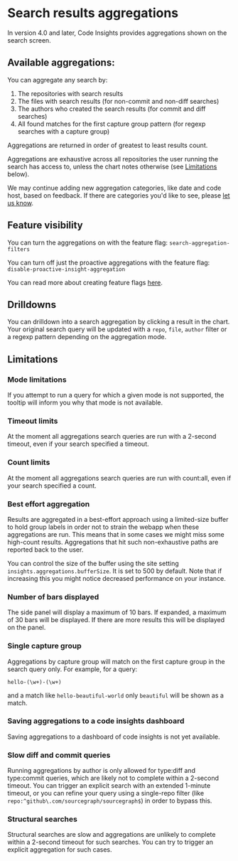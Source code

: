 # Search results aggregations

In version 4.0 and later, Code Insights provides aggregations shown on the search screen.

## Available aggregations: 

You can aggregate any search by: 

1. The repositories with search results
1. The files with search results (for non-commit and non-diff searches)
1. The authors who created the search results (for commit and diff searches)
1. All found matches for the first capture group pattern (for regexp searches with a capture group)

Aggregations are returned in order of greatest to least results count. 

Aggregations are exhaustive across all repositories the user running the search has access to, unless the chart notes otherwise (see [Limitations](#limitations) below). 

We may continue adding new aggregation categories, like date and code host, based on feedback. If there are categories you'd like to see, please [let us know](mailto:feedback@sourcegraph.com).

## Feature visibility

You can turn the aggregations on with the feature flag: `search-aggregation-filters`

You can turn off just the proactive aggregations with the feature flag: `disable-proactive-insight-aggregation`

You can read more about creating feature flags [here](../../dev/how-to/use_feature_flags.md#create-a-feature-flag).

## Drilldowns 

You can drilldown into a search aggregation by clicking a result in the chart. Your original search query will be updated
with a `repo`, `file`, `author` filter or a regexp pattern depending on the aggregation mode.

## Limitations

### Mode limitations

If you attempt to run a query for which a given mode is not supported, the tooltip will inform you why that mode is not
available. 

### Timeout limits

At the moment all aggregations search queries are run with a 2-second timeout, even if your search specified a timeout.

### Count limits

At the moment all aggregations search queries are run with count:all, even if your search specified a count. 


### Best effort aggregation

Results are aggregated in a best-effort approach using a limited-size buffer to hold group labels in order not to strain
the webapp when these aggregations are run. This means that in some cases we might miss some high-count results. 
Aggregations that hit such non-exhaustive paths are reported back to the user.

You can control the size of the buffer using the site setting `insights.aggregations.bufferSize`. It is set to 500 by 
default. Note that if increasing this you might notice decreased performance on your instance.

### Number of bars displayed

The side panel will display a maximum of 10 bars. If expanded, a maximum of 30 bars will be displayed. If there are more
results this will be displayed on the panel.

### Single capture group 

Aggregations by capture group will match on the first capture group in the search query only. For example, for a query:

```regexp
hello-(\w+)-(\w+)
```

and a match like `hello-beautiful-world` only `beautiful` will be shown as a match.

### Saving aggregations to a code insights dashboard

Saving aggregations to a dashboard of code insights is not yet available. 

### Slow diff and commit queries

Running aggregations by author is only allowed for type:diff and type:commit queries, which are likely not to complete 
within a 2-second timeout. You can trigger an explicit search with an extended 1-minute timeout, or you can refine your query using a 
single-repo filter (like `repo:^github\.com/sourcegraph/sourcegraph$`) in order to bypass this.

### Structural searches

Structural searches are slow and aggregations are unlikely to complete within a 2-second timeout for such searches. You
can try to trigger an explicit aggregation for such cases.

